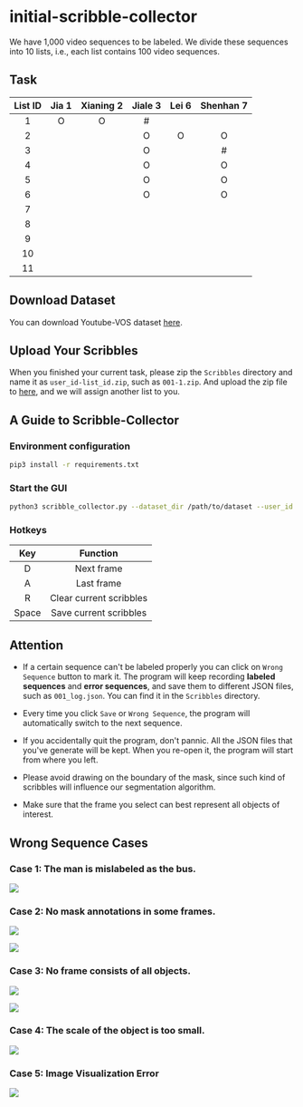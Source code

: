 # initial-scribble-collector

We have 1,000 video sequences to be labeled. We divide these sequences into 10 lists, i.e., each list contains 100 video sequences. 

## Task 
List ID | Jia 1 | Xianing 2 | Jiale 3 | Lei 6 | Shenhan 7
:---:|:---:|:---:|:---:|:---:|:---:|
1       |O|O|#||
2       |||O|O|O
3       |||O||#
4       |||O||O
5       |||O||O
6       |||O||O
7       |||||
8       |||||
9       |||||
10     |||||
11     |||||

## Download Dataset 
You can download Youtube-VOS dataset [here](http://10.19.124.26:8000/d/f274b8e2c98649b2b575/).

## Upload Your Scribbles
When you finished your current task, please zip the `Scribbles` directory and name it as `user_id-list_id.zip`, such as `001-1.zip`. And upload the zip file to [here](http://10.19.124.26:8000/u/d/cc87c1773bab4029ac5a/), and we will assign another list to you.  

## A Guide to Scribble-Collector

### Environment configuration
```bash
pip3 install -r requirements.txt
```

### Start the GUI
```bash
python3 scribble_collector.py --dataset_dir /path/to/dataset --user_id your_id  --list_id your_task_list_id 
```

### Hotkeys
Key | Function
:---:   | :---:
D       | Next frame
A       | Last frame
R       | Clear current scribbles  
Space       | Save current scribbles 

## Attention
* If a certain sequence can't be labeled properly you can click on `Wrong Sequence` button to mark it. The program will keep recording **labeled sequences** and **error sequences**, and save them to different JSON files, such as `001_log.json`. You can find it in the `Scribbles` directory. 
 
* Every time you click `Save` or `Wrong Sequence`, the program will automatically switch to the next sequence.

* If you accidentally quit the program, don't pannic. All the JSON files that you've generate will be kept. When you re-open it, the program will start from where you left.
  
* Please avoid drawing on the boundary of the mask, since such kind of scribbles will influence our segmentation algorithm. 

* Make sure that the frame you select can best represent all objects of interest. 
  
## Wrong Sequence Cases

### Case 1: The man is mislabeled as the bus. 
![](http://10.19.124.26:8000/thumbnail/4b7e5a90-b7c9-433b-9ee5-5b5298ede12b/1024/wrong_cases/0.png)

### Case 2: No mask annotations in some frames. 
![](http://10.19.124.26:8000/thumbnail/4b7e5a90-b7c9-433b-9ee5-5b5298ede12b/1024/wrong_cases/3.png)

![](http://10.19.124.26:8000/thumbnail/4b7e5a90-b7c9-433b-9ee5-5b5298ede12b/1024/wrong_cases/2.png)

### Case 3: No frame consists of all objects. 
![](http://10.19.124.26:8000/thumbnail/4b7e5a90-b7c9-433b-9ee5-5b5298ede12b/1024/wrong_cases/4.png)

![](http://10.19.124.26:8000/thumbnail/4b7e5a90-b7c9-433b-9ee5-5b5298ede12b/1024/wrong_cases/6.png)

### Case 4: The scale of the object is too small. 
![](http://10.19.124.26:8000/thumbnail/4b7e5a90-b7c9-433b-9ee5-5b5298ede12b/1024/wrong_cases/5.png)

### Case 5: Image Visualization Error
![](http://10.19.124.26:8000/thumbnail/4b7e5a90-b7c9-433b-9ee5-5b5298ede12b/1024/wrong_cases/1.png)



